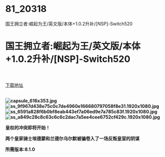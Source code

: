 # 81_20318
国王拥立者:崛起为王/英文版/本体+1.0.2升补/[NSP]-Switch520
# 国王拥立者:崛起为王/英文版/本体+1.0.2升补/[NSP]-Switch520
 <br/></br>
[下载地址](https://www.switch520.cc/article/20318 "下载地址")
<br/></br>

<p><strong><img title="capsule_616x353.jpg" src="https://www.switch520.cc/muke_img/2021_07_19_e2c7194f98b77.jpg" alt="capsule_616x353.jpg"></strong><br>
<strong><img title="ss_9f967d438e75c0c7de4960e166680797058f8e31.1920x1080.jpg" src="https://www.switch520.cc/muke_img/2021_07_19_7efbdc62a5ac6.jpg" alt="ss_9f967d438e75c0c7de4960e166680797058f8e31.1920x1080.jpg"></strong><br>
<strong><img title="ss_6591a828f6b0bf8eab443ef7a06ed9e7a785c83f.1920x1080.jpg" src="https://www.switch520.cc/muke_img/2021_07_19_c77c39fcea584.jpg" alt="ss_6591a828f6b0bf8eab443ef7a06ed9e7a785c83f.1920x1080.jpg"></strong><br>
<strong><img title="ss_a849c28c8c63c6c6c2dac7a5ee4cee6752cf429c.1920x1080.jpg" src="https://www.switch520.cc/muke_img/2021_07_19_456e9533509be.jpg" alt="ss_a849c28c8c63c6c6c2dac7a5ee4cee6752cf429c.1920x1080.jpg">&nbsp;</strong></p>
<p><strong>皇权的冲突即将开始！</strong></p>
<p><strong>两个皇家骑士埃德蒙和兰德尔乌尔默被骗卷入了一场反叛皇室的阴谋</strong></p>
<p><strong>所需版本:8.1.0</strong></p>
